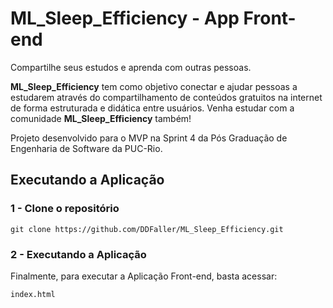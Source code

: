 
# ML_Sleep_Efficiency - App Front-end

Compartilhe seus estudos e aprenda com outras pessoas.

**ML_Sleep_Efficiency** tem como objetivo conectar e ajudar pessoas a estudarem através do compartilhamento de conteúdos gratuitos na internet de forma estruturada e didática entre usuários. Venha estudar com a comunidade **ML_Sleep_Efficiency** também!

Projeto desenvolvido para o MVP na Sprint 4 da Pós Graduação de Engenharia de Software da PUC-Rio.

## Executando a Aplicação


### 1 - Clone o repositório
```
git clone https://github.com/DDFaller/ML_Sleep_Efficiency.git
```
### 2 - Executando a Aplicação
Finalmente, para executar a Aplicação Front-end, basta acessar:

```
index.html
```
